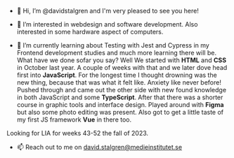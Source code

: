 - 👋 Hi, I’m @davidstalgren and I'm very pleased to see you here!

- 👀 I’m interested in webdesign and software development. Also interested in some hardware aspect of computers.

- 🌱 I’m currently learning about Testing with Jest and Cypress in my Frontend development studies and much more learning there will be.
What have we done sofar you say? Well We started with **HTML** and **CSS** in October last year. A couple of weeks with that and we later dove head first into **JavaScript**. 
For the longest time I thought drowning was the new thing, because that was what it felt like. Anxiety like never before! Pushed through and came out the other side with new found knowledge in both JavaScript and some **TypeScript**. After that there was a shorter course in graphic tools and interface design. Played around with **Figma** but also some photo editing was present. Also got to get a little taste of my first JS framework **Vue** in there too.

Looking for LIA for weeks 43-52 the fall of 2023.

- 📫 Reach out to me on david.stalgren@medieinstitutet.se

<!---
davidstalgren/davidstalgren is a ✨ special ✨ repository because its `README.md` (this file) appears on your GitHub profile.
You can click the Preview link to take a look at your changes.
--->
